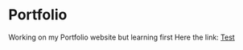 # Portfolio
Working on my Portfolio website but learning first
Here the link: [Test](choyonuddin.github.io/Portfolio/)